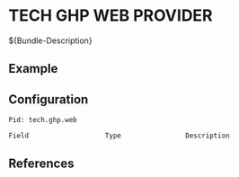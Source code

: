 # TECH GHP WEB PROVIDER

${Bundle-Description}

## Example

## Configuration

	Pid: tech.ghp.web
	
	Field					Type				Description
		
	
## References

